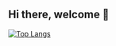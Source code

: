 
 ## Hi there, welcome 👋

[![Top Langs](https://github-readme-stats.vercel.app/api/top-langs/?username=Eikix&title_color=818cf8&bg_color=111827&text_color=e5e7eb&border_color=e5e7eb)](https://github.com/Eikix)

